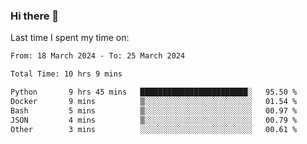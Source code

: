 ### Hi there 👋

<!--
**Grav1tum/Grav1tum** is a ✨ _special_ ✨ repository because its `README.md` (this file) appears on your GitHub profile.

Here are some ideas to get you started:

- 🔭 I’m currently working on ...
- 🌱 I’m currently learning ...
- 👯 I’m looking to collaborate on ...
- 🤔 I’m looking for help with ...
- 💬 Ask me about ...
- 📫 How to reach me: ...
- 😄 Pronouns: ...
- ⚡ Fun fact: ...
-->
Last time I spent my time on:
<!--START_SECTION:waka-->

```txt
From: 18 March 2024 - To: 25 March 2024

Total Time: 10 hrs 9 mins

Python       9 hrs 45 mins   ████████████████████████░   95.50 %
Docker       9 mins          ▒░░░░░░░░░░░░░░░░░░░░░░░░   01.54 %
Bash         5 mins          ▒░░░░░░░░░░░░░░░░░░░░░░░░   00.97 %
JSON         4 mins          ▒░░░░░░░░░░░░░░░░░░░░░░░░   00.79 %
Other        3 mins          ░░░░░░░░░░░░░░░░░░░░░░░░░   00.61 %
```

<!--END_SECTION:waka-->
